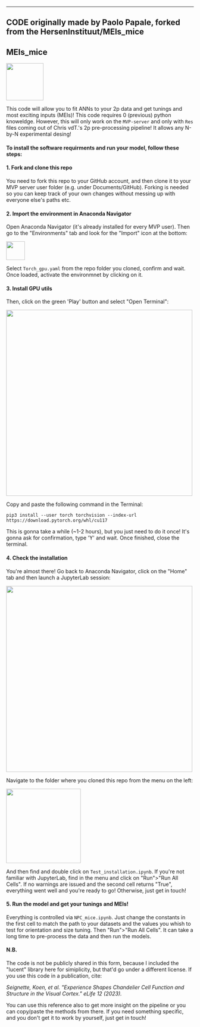 ------------------
CODE originally made by Paolo Papale, forked from the HersenInstituut/MEIs_mice 
------------------

## MEIs_mice

<img src="/_readme/meis.png" width="100">

This code will allow you to fit ANNs to your 2p data and get tunings and most exciting inputs (MEIs)! This code requires 0 (previous) python knoweldge. However, this will only work on the `MVP-server` and only with `Res` files coming out of Chris vdT.'s 2p pre-processing pipeline! It allows any N-by-N experimental desing!

#### To install the software requirments and run your model, follow these steps:

#### 1. Fork and clone this repo

You need to fork this repo to your GitHub account, and then clone it to your MVP server user folder (e.g. under Documents/GitHub). Forking is needed so you can keep track of your own changes without messing up with everyone else's paths etc.

#### 2. Import the environment in Anaconda Navigator

Open Anaconda Navigator (it's already installed for every MVP user). Then go to the "Environments" tab and look for the "Import" icon at the bottom:

<img src="/_readme/import.png" width="50">

Select `Torch_gpu.yaml` from the repo folder you cloned, confirm and wait. Once loaded, activate the environmnet by clicking on it.

#### 3. Install GPU utils

Then, click on the green 'Play' button and select "Open Terminal":

<img src="/_readme/terminal.png" width="500">

Copy and paste the following command in the Terminal:

`pip3 install --user torch torchvision --index-url https://download.pytorch.org/whl/cu117`

This is gonna take a while (~1-2 hours), but you just need to do it once! It's gonna ask for confirmation, type 'Y' and wait. Once finished, close the terminal.

#### 4. Check the installation

You're almost there! Go back to Anaconda Navigator, click on the "Home" tab and then launch a JupyterLab session:

<img src="/_readme/jupyter.png" width="500">

Navigate to the folder where you cloned this repo from the menu on the left:

<img src="/_readme/nav.png" width="200">

And then find and double click on `Test_installation.ipynb`. If you're not familiar with JupyterLab, find in the menu and click on "Run">"Run All Cells". If no warnings are issued and the second cell returns "True", everything went well and you're ready to go! Otherwise, just get in touch!

#### 5. Run the model and get your tunings and MEIs!

Everything is controlled via `NPC_mice.ipynb`. Just change the constants in the first cell to match the path to your datasets and the values you whish to test for orientation and size tuning. Then "Run">"Run All Cells". It can take a long time to pre-process the data and then run the models.

#### N.B.

The code is not be publicly shared in this form, because I included the "lucent" library here for simiplicity, but that'd go under a different license. If you use this code in a publication, cite:

*Seignette, Koen, et al. "Experience Shapes Chandelier Cell Function and Structure in the Visual Cortex." eLife 12 (2023).*

You can use this reference also to get more insight on the pipeline or you can copy/paste the methods from there. 
If you need something specific, and you don't get it to work by yourself, just get in touch!
